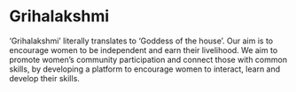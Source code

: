 # Grihalakshmi

‘Grihalakshmi’ literally translates to ‘Goddess of the house’. Our aim is to encourage women to be independent and earn their livelihood. We aim to promote women’s community participation and connect those with common skills, by developing a platform to encourage women to interact, learn and develop their skills.


